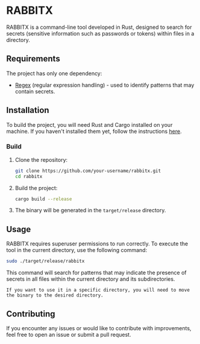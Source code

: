 # RABBITX

RABBITX is a command-line tool developed in Rust, designed to search for secrets (sensitive information such as passwords or tokens) within files in a directory.

## Requirements

The project has only one dependency:

- [Regex](https://crates.io/crates/regex) (regular expression handling) - used to identify patterns that may contain secrets.

## Installation

To build the project, you will need Rust and Cargo installed on your machine. If you haven't installed them yet, follow the instructions [here](https://www.rust-lang.org/tools/install).

### Build

1. Clone the repository:

    ```bash
    git clone https://github.com/your-username/rabbitx.git
    cd rabbitx
    ```

2. Build the project:

    ```bash
    cargo build --release
    ```

3. The binary will be generated in the `target/release` directory.

## Usage

RABBITX requires superuser permissions to run correctly. To execute the tool in the current directory, use the following command:

```bash
sudo ./target/release/rabbitx
```

This command will search for patterns that may indicate the presence of secrets in all files within the current directory and its subdirectories.

`If you want to use it in a specific directory, you will need to move the binary to the desired directory.`

## Contributing

If you encounter any issues or would like to contribute with improvements, feel free to open an issue or submit a pull request.